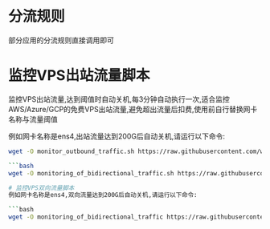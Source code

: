 # 分流规则
部分应用的分流规则直接调用即可

# 监控VPS出站流量脚本
监控VPS出站流量,达到阈值时自动关机,每3分钟自动执行一次,适合监控AWS/Azure/GCP的免费VPS出站流量,避免超出流量后扣费,使用前自行替换网卡名称与流量阈值

例如网卡名称是ens4,出站流量达到200G后自动关机,请运行以下命令:
```bash
wget -O monitor_outbound_traffic.sh https://raw.githubusercontent.com/whereisxiaobaobei/code-kitchen/main/monitor_outbound_traffic.sh && chmod +x monitor_outbound_traffic.sh && ./monitor_outbound_traffic.sh ens4 200

```bash
wget -O monitoring_of_bidirectional_traffic.sh https://raw.githubusercontent.com/whereisxiaobaobei/code-kitchen/main/monitoring_of_bidirectional_traffic.sh && chmod +x monitoring_of_bidirectional_traffic.sh && ./monitoring_of_bidirectional_traffic.sh ens4 200

# 监控VPS双向流量脚本
例如网卡名称是ens4,双向流量达到200G后自动关机,请运行以下命令:

```bash
wget -O monitoring_of_bidirectional_traffic https://raw.githubusercontent.com/whereisxiaobaobei/code-kitchen/main/monitoring_of_bidirectional_traffic && chmod +x monitoring_of_bidirectional_traffic && ./monitoring_of_bidirectional_traffic ens4 200
